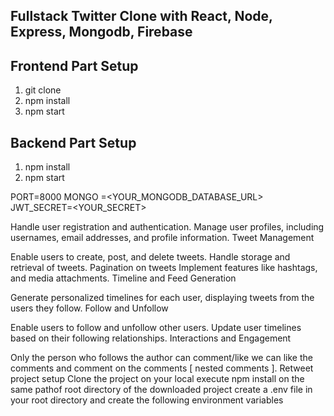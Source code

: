 ## Fullstack Twitter Clone with React, Node, Express, Mongodb, Firebase

## Frontend Part Setup

1. git clone
2. npm install
3. npm start

## Backend Part Setup

1. npm install
2. npm start

PORT=8000
MONGO =<YOUR_MONGODB_DATABASE_URL>
JWT_SECRET=<YOUR_SECRET>


Handle user registration and authentication.
Manage user profiles, including usernames, email addresses, and profile information.
Tweet Management

Enable users to create, post, and delete tweets.
Handle storage and retrieval of tweets.
Pagination on tweets
Implement features like hashtags, and media attachments.
Timeline and Feed Generation

Generate personalized timelines for each user, displaying tweets from the users they follow.
Follow and Unfollow

Enable users to follow and unfollow other users.
Update user timelines based on their following relationships.
Interactions and Engagement

Only the person who follows the author can comment/like
we can like the comments and comment on the comments [ nested comments ].
Retweet
project setup
Clone the project on your local
execute npm install on the same pathof root directory of the downloaded project
create a .env file in your root directory and create the following environment variables


